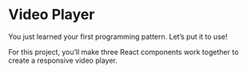 # Video Player

You just learned your first programming pattern. Let’s put it to use!

For this project, you’ll make three React components work together to create a responsive video player.